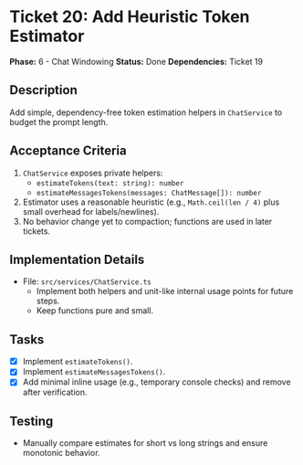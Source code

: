 # Ticket 20: Add Heuristic Token Estimator

**Phase:** 6 - Chat Windowing
**Status:** Done
**Dependencies:** Ticket 19

## Description
Add simple, dependency-free token estimation helpers in `ChatService` to budget the prompt length.

## Acceptance Criteria
1. `ChatService` exposes private helpers:
   - `estimateTokens(text: string): number`
   - `estimateMessagesTokens(messages: ChatMessage[]): number`
2. Estimator uses a reasonable heuristic (e.g., `Math.ceil(len / 4)` plus small overhead for labels/newlines).
3. No behavior change yet to compaction; functions are used in later tickets.

## Implementation Details
- File: `src/services/ChatService.ts`
  - Implement both helpers and unit-like internal usage points for future steps.
  - Keep functions pure and small.

## Tasks
- [x] Implement `estimateTokens()`.
- [x] Implement `estimateMessagesTokens()`.
- [x] Add minimal inline usage (e.g., temporary console checks) and remove after verification.

## Testing
- Manually compare estimates for short vs long strings and ensure monotonic behavior.

